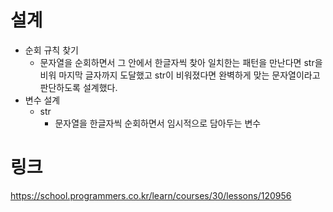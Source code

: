 # 설계
- 순회 규칙 찾기
    - 문자열을 순회하면서 그 안에서 한글자씩 찾아 일치한는 패턴을 만난다면 str을 비워 마지막 글자까지 도달했고 str이 비워졌다면 완벽하게 맞는 문자열이라고 판단하도록 설계했다.
- 변수 설계
    - str
        - 문자열을 한글자씩 순회하면서 임시적으로 담아두는 변수

# 링크
https://school.programmers.co.kr/learn/courses/30/lessons/120956
